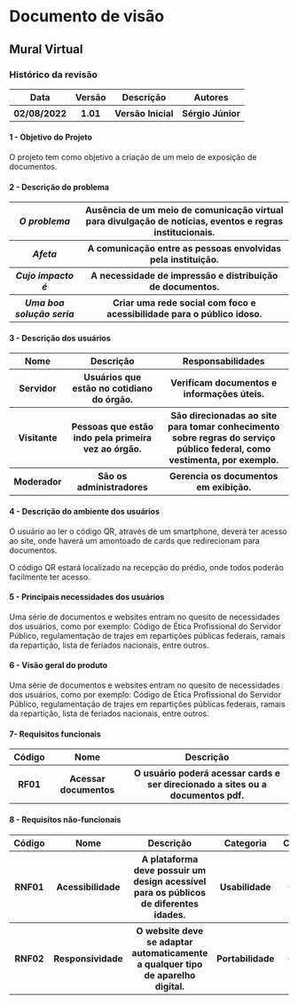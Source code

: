 <h1>Documento de visão</h1>

<h2>Mural Virtual</h2>

<h3>Histórico da revisão</h3>

<table>
   <tr>
     <th>Data</th>
     <th>Versão</th>
     <th>Descrição</th>
     <th>Autores</th>
   </tr>
   <tr>
       <th>02/08/2022</th>
       <th>1.01</th>
       <th>Versão Inicial</th>
       <th>Sérgio Júnior</th>
   </tr>
</table>

<h4>1 - Objetivo do Projeto</h4>

<p>O projeto tem como objetivo a criação de um meio de exposição de documentos.</p>

<h4>2 - Descrição do problema</h4>

<table>
  <tr>
     <th><i>O problema</i></th>
     <th>Ausência de um meio de comunicação virtual para divulgação de notícias, eventos e regras institucionais.</th>
  </tr>
  <tr>
       <th><i>Afeta</i></th>
       <th>A comunicação entre as pessoas envolvidas pela instituição.</th>
  </tr>
  <tr>
       <th><i>Cujo impacto é</i></th>
       <th>A necessidade de impressão e distribuição de documentos.</th>
  </tr>
  <tr>
       <th><i>Uma boa solução seria</i></th>
       <th>Criar uma rede social com foco e acessibilidade para o público idoso.</th>
  </tr>
</table>

<h4>3 - Descrição dos usuários</h4>

<table>
   <tr>
     <th>Nome</th>
     <th>Descrição</th>
     <th>Responsabilidades</th>
   </tr>
   <tr>
       <th>Servidor</th>
       <th>Usuários que estão no cotidiano do órgão.</th>
       <th>Verificam documentos e informações úteis.</th>
   </tr>
      <th>Visitante</th>
      <th>Pessoas que estão indo pela primeira vez ao órgão.</th>
      <th>São direcionadas ao site para tomar conhecimento sobre regras do serviço público federal, como vestimenta, por exemplo.</th>
   </tr>
   <tr>
     <th>Moderador</th>
     <th>São os administradores</th>
     <th>Gerencia os documentos em exibição.</th>
   </tr>
</table>

<h4>4 - Descrição do ambiente dos usuários</h4>

<p>O usuário ao ler o código QR, através de um smartphone, deverá ter acesso ao site, onde haverá um amontoado de cards que redirecionam 
para documentos.</p>
<p>O código QR estará localizado na recepção do prédio, onde todos poderão facilmente ter acesso.</p>

<h4>5 - Principais necessidades dos usuários</h5>

<p>Uma série de documentos e websites entram no quesito de necessidades dos usuários, como por exemplo: Código de Ética Profissional do 
Servidor Público, regulamentação de trajes em repartições públicas federais, ramais da repartição, lista de feriados nacionais, entre outros.</p>

<h4>6 - Visão geral do produto</h4>

<p>Uma série de documentos e websites entram no quesito de necessidades dos usuários, como por exemplo: Código de Ética Profissional do Servidor 
Público, regulamentação de trajes em repartições públicas federais, ramais da repartição, lista de feriados nacionais, entre outros.</p>


<h4>7- Requisitos funcionais</h4>

<table>
   <tr>
     <th>Código</th>
     <th>Nome</th>
     <th>Descrição</th>
   </tr>
   <tr>
      <th>RF01</th>
      <th>Acessar documentos</th>
      <th>O usuário poderá acessar cards e ser direcionado a sites ou a documentos pdf.</th>
   </tr>
</table>

<h4>8 - Requisitos não-funcionais</h4>

<table>
   <tr>
     <th>Código</th>
     <th>Nome</th>
     <th>Descrição</th>
     <th>Categoria</th>
     <th>Classificação</th>
   </tr>
   <tr>
       <th>RNF01</th>
       <th>Acessibilidade</th>
       <th>A plataforma deve possuir um design acessível para os públicos de diferentes idades.</th>
       <th>Usabilidade</th>
       <th>Obrigatório</th>
   </tr>
   <tr>
       <th>RNF02</th>
       <th>Responsividade</th>
       <th>O website deve se adaptar automaticamente a qualquer tipo de aparelho digital.</th>
       <th>Portabilidade</th>
       <th>Obrigatório</th>
   </tr>
</table>
